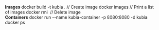 **Images**
docker build -t kubia . // Create image
docker images           // Print a list of images
docker rmi <image name> // Delete image  
**Containers**
docker run --name kubia-container -p 8080:8080 -d kubia
docker ps
